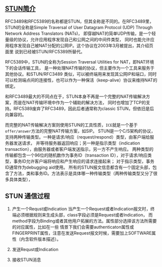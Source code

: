 
## [STUN简介](https://www.cnblogs.com/pannengzhi/p/5041546.html)

RFC3489和RFC5389的名称都是STUN，但其全称是不同的。在RFC3489里，
STUN的全称是Simple Traversal of User Datagram Protocol (UDP) Through Network Address Translators (NATs)，
即穿越NAT的简单UDP传输，是一个轻量级的协议，允许应用程序发现自己和公网之间的中间件类型，
同时也能允许应用程序发现自己被NAT分配的公网IP。这个协议在2003年3月被提出，其介绍页面里
说到已经被STUN/RFC5389所替代。

RFC5389中，STUN的全称为Session Traversal Utilities for NAT，即NAT环境下的会话传输工具，
是一种处理NAT传输的协议，但主要作为一个工具来服务于其他协议。和STUN/RFC3489
类似，可以被终端用来发现其公网IP和端口，同时可以检测端点间的连接性，也可以作为一种保活（keep-alive）协议来维持NAT的绑定。

和RFC3489最大的不同点在于，STUN本身不再是一个完整的NAT传输解决方案，而是在NAT传输环境中作为一个辅助的解决方法，
同时也增加了TCP的支持。RFC5389废弃了RFC3489，因此后者通常称为classic STUN，但依旧是后向兼容的。

而完整的NAT传输解决方案则使用STUN的工具性质，`ICE`就是一个基于`offer/answer`方法的完整NAT传输方案，如SIP。
STUN是一个C/S架构的协议，支持两种传输类型。一种是请求/响应（request/respond）类型，由客户端给服务器发送请求，
并等待服务器返回响应；另一种是指示类型（indication transaction），由服务器或者客户端发送指示，另一方不产生响应。
两种类型的传输都包含一个96位的随机数作为事务ID（transaction ID），对于请求/响应类型，事务ID允许客户端将响应和产生响应的请求连接起来；
对于指示类型，事务ID通常作为debugging aid使用。
所有的STUN报文信息都含有一个固定头部，包含了方法，类和事务ID。方法表示是具体哪一种传输类型（两种传输类型又分了很多具体类型），

## STUN 通信过程
1)  产生一个Requst或Indication
当产生一个Request或者Indication报文时，终端必须根据规则来生成头部，class字段必须是Request或者Indication，
而method字段为Binding或者其他用户拓展的方法。属性部分选择该方法所需要的对应属性，比如在一些
情景下我们会需要authenticaton属性或FINGERPRINT属性，注意在发送Request报文时候，需要加上SOFTWARE属性（内含软件版本描述）。

2) 发送Requst或Indication
3. 接收STUN消息
